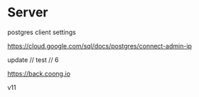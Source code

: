 # Server

postgres client settings

https://cloud.google.com/sql/docs/postgres/connect-admin-ip

update // test // 6

https://back.coong.io

v11
